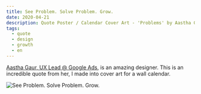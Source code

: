 ```yaml
---
title: See Problem. Solve Problem. Grow.
date: 2020-04-21
description: Quote Poster / Calendar Cover Art - 'Problems' by Aastha Gaur
tags:
  - quote
  - design
  - growth
  - en
---
```


[Aastha Gaur, UX Lead @ Google Ads](https://www.astaloves.com/), is an amazing designer. This is an incredible quote from her, I made into cover art for a wall calendar.

![See Problem. Solve Problem. Grow.](./problems.jpg)